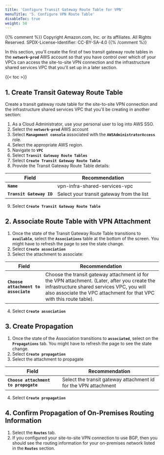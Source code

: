 ```yaml
---
title: 'Configure Transit Gateway Route Table for VPN'
menuTitle: '5. Configure VPN Route Table'
disableToc: true
weight: 50
---
```


{{% comment %}}
Copyright Amazon.com, Inc. or its affiliates. All Rights Reserved.
SPDX-License-Identifier: CC-BY-SA-4.0
{{% /comment %}}

In this section, you'll create the first of two transit gateway route tables in the **`network-prod`** AWS account so that you have control over which of your VPCs can access the site-to-site VPN connection and the infrastructure shared services VPC that you'll set up in a later section.

{{< toc >}}

## 1. Create Transit Gateway Route Table

Create a transit gateway route table for the site-to-site VPN connection and the infrastructure shared services VPC that you'll be creating in another section:

1. As a Cloud Administrator, use your personal user to log into AWS SSO.
2. Select the **`network-prod`** AWS account
3. Select **`Management console`** associated with the **`AWSAdministratorAccess`** role.
4. Select the appropriate AWS region.
5. Navigate to **`VPC`**
6. Select **`Transit Gateway Route Tables`**
7. Select **`Create Transit Gateway Route Table`**
8. Provide the Transit Gateway Route Table details:

|Field|Recommendation|
|-----|---------------|
|**`Name`**|vpn-infra-shared-services-vpc|
|**`Transit Gateway ID`**|Select your transit gateway from the list|

9. Select **`Create Transit Gateway Route Table`**

## 2. Associate Route Table with VPN Attachment

1. Once the state of the Transit Gateway Route Table transitions to **`available`**, select the **`Associations`** table at the bottom of the screen.  You might have to refresh the page to see the state change.
2. Select **`Create association`**
3. Select the attachment to associate:

|Field|Recommendation|
|-----|---------------|
|**`Choose attachment to associate`**|Choose the transit gateway attachment id for the VPN attachment. (Later, after you create the infrastructure shared services VPC, you will also associate the VPC attachment for that VPC with this route table).|

4. Select **`Create association`**

## 3. Create Propagation

1. Once the state of the Association transitions to **`associated`**, select on the **`Propagations`** tab. You might have to refresh the page to see the state change.
2. Select **`Create propagation`**
3. Select the attachment to propagate

|Field|Recommendation|
|-----|---------------|
|**`Choose attachment to propogate`**|Select the transit gateway attachment id for the VPN attachment|

4. Select **`Create propagation`**

## 4. Confirm Propagation of On-Premises Routing Information

1. Select the **`Routes`** tab.
2. If you configured your site-to-site VPN connection to use BGP, then you should see the routing information for your on-premises network listed in the **`Routes`** section.